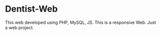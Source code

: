 # Dentist-Web
This web developed using PHP, MySQL, JS. This is a responsive Web. Just  a  web project.
